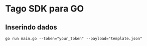 # Tago SDK para GO

## Inserindo dados

```
go run main.go --token="your_token" --payload="template.json"
```